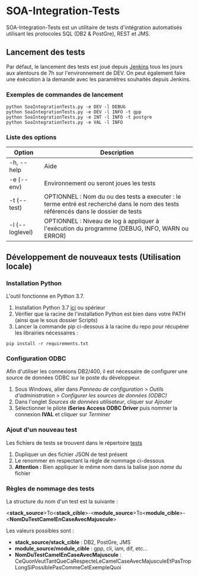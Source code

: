 # SOA-Integration-Tests
SOA-Integration-Tests est un utilitaire de tests d'intégration automatisés utilisant les protocoles SQL (DB2 & PostGre), REST et JMS.


## Lancement des tests
Par défaut, le lancement des tests est joué depuis [Jenkins](https://merlin-int2.intra.cafat.nc/jenkins/job/soa-integration-tests/) tous les jours aux alentours de 7h sur l'environnement de DEV. On peut également faire une éxécution à la demande avec les paramètres souhaités depuis Jenkins.

### Exemples de commandes de lancement
```
python SoaIntegrationTests.py -e DEV -l DEBUG
python SoaIntegrationTests.py -e DEV -l INFO -t gpp
python SoaIntegrationTests.py -e INT -l INFO -t postgre
python SoaIntegrationTests.py -e VAL -l INFO
```

### Liste des options
| Option                              | Description                                                                                                                         |
|-------------------------------------|-------------------------------------------------------------------------------------------------------------------------------------|
| -h, --help                          | Aide                                                                                                                                |
| -e <environnement> (--env)          | Environnement ou seront joues les tests                                                                                             |
| -t <test> (--test)                  | OPTIONNEL : Nom du ou des tests a executer : le terme entré est recherché dans le nom des tests référencés dans le dossier de tests |
| -l <loglevel> (--loglevel)          | OPTIONNEL : Niveau de log à appliquer à l'exécution du programme (DEBUG, INFO, WARN ou ERROR)                                       |


## Développement de nouveaux tests (Utilisation locale)

### Installation Python
L'outil fonctionne en Python 3.7.

1. Installation Python 3.7 [ici](https://www.python.org/downloads/release/python-374/) ou spérieur 
2. Vérifier que la racine de l'installation Python est bien dans votre PATH (ainsi que le sous dossier Scripts)
3. Lancer la commande pip ci-dessous à la racine du repo pour récupérer les librairies nécessaires :

```
pip install -r requirements.txt
```

### Configuration ODBC 
Afin d'utiliser les connexions DB2/400, il est nécessaire de configurer une source de données ODBC sur le poste du développeur.
1. Sous Windows, aller dans *Panneau de configuration* > *Outils d'administration* > *Configurer les sources de données (ODBC)*
2. Dans l'onglet *Sources de données utilisateur*, cliquer sur *Ajouter*
3. Sélectionner le pilote **iSeries Access ODBC Driver** puis nommer la connexion **IVAL** et cliquer sur *Terminer*

### Ajout d'un nouveau test
Les fichiers de tests se trouvent dans le répertoire [tests](/tests/)
1. Dupliquer un des fichier JSON de test présent
2. Le renommer en respectant la règle de nommage ci-dessous
3. **Attention :** Bien appliquer le même nom dans la balise json *name* du fichier

### Règles de nommage des tests
La structure du nom d'un test est la suivante :

<**stack_source**>To<**stack_cible**>-<**module_source**>To<**module_cible**>-<**NomDuTestCamelEnCaseAvecMajuscule**>

Les valeurs possibles sont :
- **stack_source/stack_cible** : DB2, PostGre, JMS
- **module_source/module_cible** : gpp, cli, iam, dif, etc... 
- **NomDuTestCamelEnCaseAvecMajuscule** : CeQuonVeutTantQueCaRespecteLeCamelCaseAvecMajusculeEtPasTropLongSiPossiblePasCommeCetExempleQuoi
